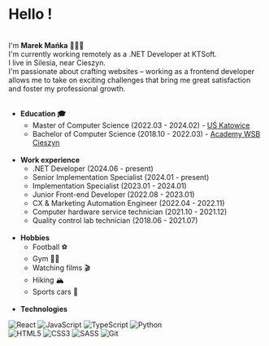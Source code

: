 # Hello !

<br/> I'm <b>Marek Mańka</b> 👨🏻‍💻<br/> I'm currently working remotely as a .NET Developer at KTSoft.<br/> I live in Silesia, near Cieszyn.<br/> I'm passionate about crafting websites – working as a frontend developer allows me to take on exciting challenges that bring me great satisfaction and foster my professional growth.<br/><br/>

<ul> 
    <li>
        <b>Education 🎓</b>
        <ul>
            <li>
                Master of Computer Science (2022.03 - 2024.02) - <a href="https://us.edu.pl">UŚ Katowice</a>
            </li>
            <li>
                Bachelor of Computer Science (2018.10 - 2022.03) - <a href="https://wsb.edu.pl/cieszyn">Academy WSB Cieszyn</a>
            </li>
        </ul>
    </li>
    <br/>
     <li>
        <b>Work experience</b>
        <ul>
            <li>
                .NET Developer (2024.06 - present)
            </li>
            <li>
                Senior Implementation Specialist (2024.01 - present)
            </li>
            <li>
                Implementation Specialist (2023.01 - 2024.01)
            </li>
            <li>
                Junior Front-end Developer (2022.08 - 2023.01)
            </li>
            <li>   
                CX & Marketing Automation Engineer (2022.04 - 2022.11)
            </li>
            <li>
                Computer hardware service technician (2021.10 - 2021.12)
            </li>
            <li>
            Quality control lab technician (2018.06 - 2021.07)
            </li>
        </ul>
    </li>
    <br/>
    <li>
        <b>Hobbies</b>
        <ul>
            <li>
             Football ⚽
            </li>
            <li>   
            Gym 🏋🏽
            </li>
            <li>
            Watching films 🎬
            </li>
            <li>
            Hiking 🏔
            </li>
            <li>
            Sports cars 🚗
            </li>
        </ul>
    </li>
    <br/>
    <li>
      <b>Technologies</b>
    </li>
</ul>

![React](https://img.icons8.com/ultraviolet/48/000000/react.png)
![JavaScript](https://img.icons8.com/color/48/000000/javascript.png)
![TypeScript](https://img.icons8.com/color/48/000000/typescript.png)
![Python](https://img.icons8.com/color/48/000000/python.png)
<br/>
![HTML5](https://img.icons8.com/color/48/000000/html-5.png)
![CSS3](https://img.icons8.com/color/48/000000/css3.png)
![SASS](https://img.icons8.com/color/48/000000/sass.png)
![Git](https://img.icons8.com/color/48/000000/git.png)
